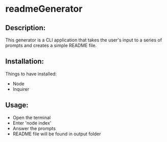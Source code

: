 # readmeGenerator

## Description: 
This generator is a CLI application that takes the user's input to a series of prompts and creates a simple README file.

## Installation: 
Things to have installed: 
- Node
- Inquirer

## Usage: 
- Open the terminal
- Enter 'node index'
- Answer the prompts 
- README file will be found in output folder
